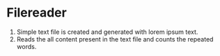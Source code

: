# Filereader
1. Simple text file is created and generated with lorem ipsum text.
2. Reads the all content present in the text file and counts the repeated words.
